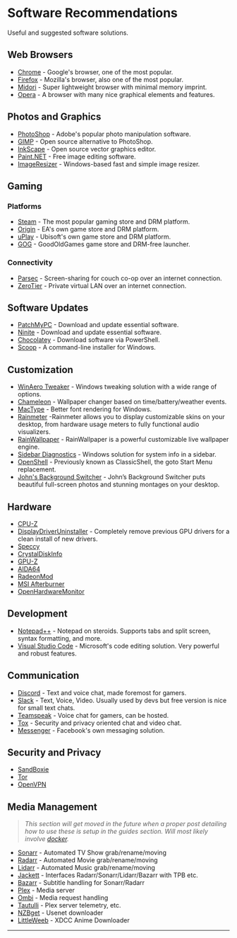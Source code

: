 # Software Recommendations
Useful and suggested software solutions. 

## Web Browsers 
- [Chrome](https://google.com/chrome) - Google's browser, one of the most popular.
- [Firefox](https://www.mozilla.org/en-US/firefox/) - Mozilla's browser, also one of the most popular.
- [Midori](https://www.midori-browser.org/) - Super lightweight browser with minimal memory imprint.
- [Opera](https://www.opera.com/) - A browser with many nice graphical elements and features.

## Photos and Graphics
- [PhotoShop](https://www.adobe.com/products/photoshop.html) - Adobe's popular photo manipulation software.
- [GIMP](https://www.gimp.org/) - Open source alternative to PhotoShop.
- [InkScape](https://inkscape.org/) - Open source vector graphics editor.
- [Paint.NET](https://getpaint.net/) - Free image editing software.
- [ImageResizer](https://www.bricelam.net/ImageResizer/) - Windows-based fast and simple image resizer.

## Gaming
### Platforms
- [Steam](https://steampowered.com/) - The most popular gaming store and DRM platform.
- [Origin](https://origin.com/) - EA's own game store and DRM platform.
- [uPlay](https://uplay.com/) - Ubisoft's own game store and DRM platform.
- [GOG](https://gog.com/) - GoodOldGames game store and DRM-free launcher.
### Connectivity
- [Parsec](https://parsecgaming.com/) - Screen-sharing for couch co-op over an internet connection.
- [ZeroTier](https://www.zerotier.com/) - Private virtual LAN over an internet connection.

## Software Updates
- [PatchMyPC](https://patchmypc.com/home-updater-overview/) - Download and update essential software.
- [Ninite](https://ninite.com/) - Download and update essential software.
- [Chocolatey](https://chocolatey.org/) - Download software via PowerShell.
- [Scoop](https://scoop.sh/) - A command-line installer for Windows.

## Customization
- [WinAero Tweaker](https://winaero.com/) - Windows tweaking solution with a wide range of options.
- [Chameleon](https://github.com/ianmartinez/Chameleon/) - Wallpaper changer based on time/battery/weather events.
- [MacType](https://github.com/snowie2000/mactype/) - Better font rendering for Windows.
- [Rainmeter](https://www.rainmeter.net/) -Rainmeter allows you to display customizable skins on your desktop, from hardware usage meters to fully functional audio visualizers.
- [RainWallpaper](https://rainysoft.cc/rainwallpaper.html) - RainWallpaper is a powerful customizable live wallpaper engine.
- [Sidebar Diagnostics](https://github.com/ArcadeRenegade/SidebarDiagnostics/) - Windows solution for system info in a sidebar.
- [OpenShell](https://github.com/Open-Shell/Open-Shell-Menu/) - Previously known as ClassicShell, the goto Start Menu replacement.
- [John's Background Switcher](https://johnsad.ventures/software/backgroundswitcher/) - John’s Background Switcher puts beautiful full-screen photos and stunning montages on your desktop.

## Hardware
- [CPU-Z]()
- [DisplayDriverUninstaller](https://www.wagnardsoft.com/) - Completely remove previous GPU drivers for a clean install of new drivers.
- [Speccy]()
- [CrystalDiskInfo]()
- [GPU-Z]()
- [AIDA64]()
- [RadeonMod]()
- [MSI Afterburner]()
- [OpenHardwareMonitor]()

## Development
- [Notepad++]() - Notepad on steroids. Supports tabs and split screen, syntax formatting, and more.
- [Visual Studio Code]() - Microsoft's code editing solution. Very powerful and robust features. 

## Communication 
- [Discord]() - Text and voice chat, made foremost for gamers.
- [Slack](https://slack.com/) - Text, Voice, Video. Usually used by devs but free version is nice for small text chats.
- [Teamspeak]() - Voice chat for gamers, can be hosted.
- [Tox]() - Security and privacy oriented chat and video chat.
- [Messenger]() - Facebook's own messaging solution.

## Security and Privacy
- [SandBoxie]()
- [Tor]()
- [OpenVPN]()

## Media Management
> *This section will get moved in the future when a proper post detailing how to use these is setup in the guides section. Will most likely involve [docker](https://www.docker.com/).*
- [Sonarr](https://sonarr.tv/) - Automated TV Show grab/rename/moving
- [Radarr](https://radarr.video/) - Automated Movie grab/rename/moving
- [Lidarr](https://lidarr.audio/) - Automated Music grab/rename/moving
- [Jackett](https://github.com/Jackett/Jackett) - Interfaces Radarr/Sonarr/Lidarr/Bazarr with TPB etc.
- [Bazarr](https://github.com/morpheus65535/bazarr) - Subtitle handling for Sonarr/Radarr
- [Plex](https://plex.tv) - Media server
- [Ombi](https://ombi.io/) - Media request handling
- [Tautulli](https://tautulli.com/) - Plex server telemetry, etc.
- [NZBget](https://nzbget.net/) - Usenet downloader
- [LittleWeeb](https://littleweeb.github.io/) - XDCC Anime Downloader



----
